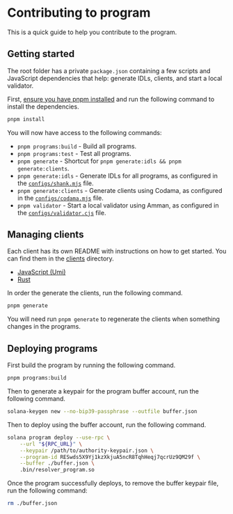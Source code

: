 # Contributing to program

This is a quick guide to help you contribute to the program.

## Getting started

The root folder has a private `package.json` containing a few scripts and
JavaScript dependencies that help: generate IDLs, clients, and start a local
validator.

First, [ensure you have pnpm installed](https://pnpm.io/installation) and run
the following command to install the dependencies.

```sh
pnpm install
```

You will now have access to the following commands:

- `pnpm programs:build` - Build all programs.
- `pnpm programs:test` - Test all programs.
- `pnpm generate` - Shortcut for `pnpm generate:idls && pnpm generate:clients`.
- `pnpm generate:idls` - Generate IDLs for all programs, as configured in the [`configs/shank.mjs`](./configs/shank.mjs) file.
- `pnpm generate:clients` - Generate clients using Codama, as configured in the [`configs/codama.mjs`](./configs/codama.mjs) file.
- `pnpm validator` - Start a local validator using Amman, as configured in the [`configs/validator.cjs`](./configs/validator.cjs) file.

## Managing clients

Each client has its own README with instructions on how to get started. You can
find them in the [clients](./clients) directory.

- [JavaScript (Umi)](./clients/js)
- [Rust](./clients/rust)

In order the generate the clients, run the following command.

```sh
pnpm generate
```

You will need run `pnpm generate` to regenerate the clients when something
changes in the programs.

## Deploying programs

First build the program by running the following command.

```sh
pnpm programs:build
```

Then to generate a keypair for the program buffer account, run the following command.

```sh
solana-keygen new --no-bip39-passphrase --outfile buffer.json
```

Then to deploy using the buffer account, run the following command.

```sh
solana program deploy --use-rpc \
    --url "${RPC_URL}" \
    --keypair /path/to/authority-keypair.json \
    --program-id RESwds5X9Yj1kzXkjuA5ncR8TqhHeqj7qcrUz9QM29f \
    --buffer ./buffer.json \
    .bin/resolver_program.so
```

Once the program successfully deploys, to remove the buffer keypair file, run
the following command:

```sh
rm ./buffer.json
```
